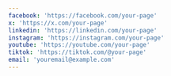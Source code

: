 ```yaml
---
facebook: 'https://facebook.com/your-page'
x: 'https://x.com/your-page'
linkedin: 'https://linkedin.com/your-page'
instagram: 'https://instagram.com/your-page'
youtube: 'https://youtube.com/your-page'
tiktok: 'https://tiktok.com/@your-page'
email: 'youremail@example.com'
---
```

